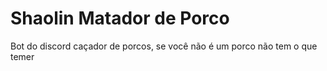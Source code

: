 # Shaolin Matador de Porco
Bot do discord caçador de porcos, se você não é um porco não tem o que temer
